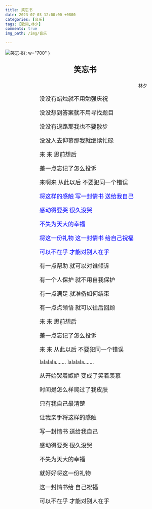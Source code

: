 ```yaml
---
title: 笑忘书
date: 2023-07-03 12:00:00 +0800
categories: [音乐]
tags: [歌词,林夕]
comments: true
img_path: /img/音乐

---
```


![笑忘书](笑忘书.jpg){: w="700" }

<p align="center" style="font-family:微软雅黑;font-size:x-large;font-weight:bold"> 笑忘书 </p>

<p align="right" style="padding-right:4em;font-family:微软雅黑"> 林夕 </p>

<p style="text-indent:6em;font-family:宋体;font-size:large"> 没没有蜡烛就不用勉强庆祝 </p>

<p style="text-indent:6em;font-family:宋体;font-size:large"> 没没想到答案就不用寻找题目 </p>

<p style="text-indent:6em;font-family:宋体;font-size:large"> 没没有退路那我也不要散步 </p>

<p style="text-indent:6em;font-family:宋体;font-size:large"> 没没人去仰慕那我就继续忙碌 </p>

<p style="text-indent:6em;font-family:宋体;font-size:large"> 来 来 思前想后 </p>

<p style="text-indent:6em;font-family:宋体;font-size:large"> 差一点忘记了怎么投诉 </p>

<p style="text-indent:6em;font-family:宋体;font-size:large"> 来啊来 从此以后 不要犯同一个错误 </p>

<p style="text-indent:6em;font-family:宋体;font-size:large;color:blue"> 将这样的感触 写一封情书 送给我自己 </p>

<p style="text-indent:6em;font-family:宋体;font-size:large;color:blue"> 感动得要哭 很久没哭 </p>

<p style="text-indent:6em;font-family:宋体;font-size:large;color:blue"> 不失为天大的幸福 </p>

<p style="text-indent:6em;font-family:宋体;font-size:large;color:blue"> 将这一份礼物 这一封情书 给自己祝福 </p>

<p style="text-indent:6em;font-family:宋体;font-size:large;color:blue"> 可以不在乎 才能对别人在乎 </p>

<p style="text-indent:6em;font-family:宋体;font-size:large"> 有一点帮助 就可以对谁倾诉 </p>

<p style="text-indent:6em;font-family:宋体;font-size:large"> 有一个人保护 就不用自我保护 </p>

<p style="text-indent:6em;font-family:宋体;font-size:large"> 有一点满足 就准备如何结束 </p>

<p style="text-indent:6em;font-family:宋体;font-size:large"> 有一点点领悟 就可以往后回顾 </p>

<p style="text-indent:6em;font-family:宋体;font-size:large"> 来 来 思前想后 </p>

<p style="text-indent:6em;font-family:宋体;font-size:large"> 差一点忘记了怎么投诉 </p>

<p style="text-indent:6em;font-family:宋体;font-size:large"> 来 来 从此以后 不要犯同一个错误 </p>

<p style="text-indent:6em;font-family:宋体;font-size:large"> lalalala....... lalalala....... </p>

<p style="text-indent:6em;font-family:宋体;font-size:large"> 从开始哭着嫉妒 变成了笑着羡慕 </p>

<p style="text-indent:6em;font-family:宋体;font-size:large"> 时间是怎么样爬过了我皮肤 </p>

<p style="text-indent:6em;font-family:宋体;font-size:large"> 只有我自己最清楚 </p>

<p style="text-indent:6em;font-family:宋体;font-size:large"> 让我亲手将这样的感触 </p>

<p style="text-indent:6em;font-family:宋体;font-size:large"> 写一封情书 送给我自己 </p>

<p style="text-indent:6em;font-family:宋体;font-size:large"> 感动得要哭 很久没哭 </p>

<p style="text-indent:6em;font-family:宋体;font-size:large"> 不失为天大的幸福 </p>

<p style="text-indent:6em;font-family:宋体;font-size:large"> 就好好将这一份礼物 </p>

<p style="text-indent:6em;font-family:宋体;font-size:large"> 这一封情书给 自己祝福 </p>

<p style="text-indent:6em;font-family:宋体;font-size:large"> 可以不在乎 才能对别人在乎 </p>
